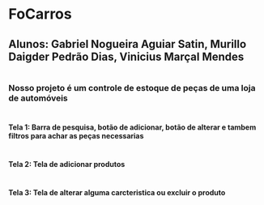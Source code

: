 # FoCarros

## Alunos: Gabriel Nogueira Aguiar Satin, Murillo Daigder Pedrão Dias, Vinicius Marçal Mendes
#
### Nosso projeto é um controle de estoque de peças de uma loja de automóveis
#
#### Tela 1: Barra de pesquisa, botão de adicionar, botão de alterar e tambem filtros para achar as peças necessarias
#
#### Tela 2: Tela de adicionar produtos 
#
#### Tela 3: Tela de alterar alguma carcteristica ou excluir o produto
#





